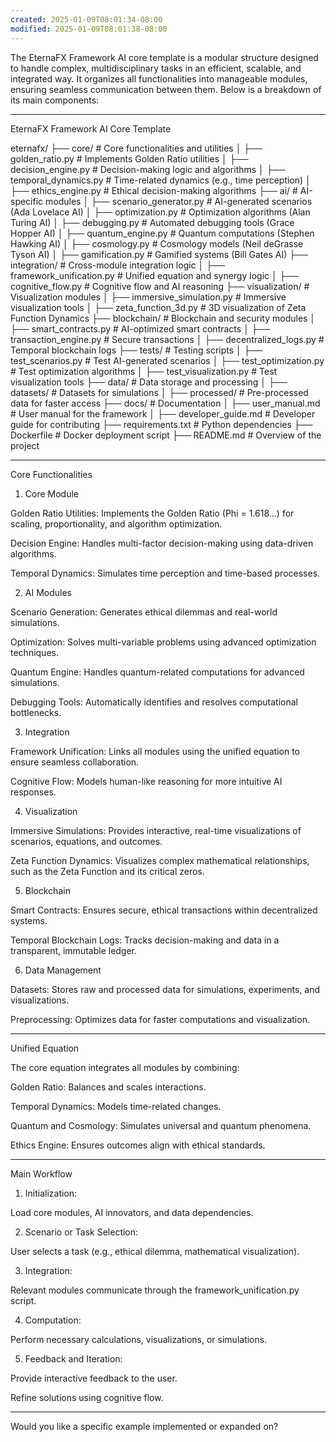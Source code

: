 ```yaml
---
created: 2025-01-09T08:01:34-08:00
modified: 2025-01-09T08:01:38-08:00
---
```


The EternaFX Framework AI core template is a modular structure designed to handle complex, multidisciplinary tasks in an efficient, scalable, and integrated way. It organizes all functionalities into manageable modules, ensuring seamless communication between them. Below is a breakdown of its main components:


---

EternaFX Framework AI Core Template

eternafx/
├── core/                        # Core functionalities and utilities
│   ├── golden_ratio.py           # Implements Golden Ratio utilities
│   ├── decision_engine.py        # Decision-making logic and algorithms
│   ├── temporal_dynamics.py      # Time-related dynamics (e.g., time perception)
│   ├── ethics_engine.py          # Ethical decision-making algorithms
├── ai/                          # AI-specific modules
│   ├── scenario_generator.py     # AI-generated scenarios (Ada Lovelace AI)
│   ├── optimization.py           # Optimization algorithms (Alan Turing AI)
│   ├── debugging.py              # Automated debugging tools (Grace Hopper AI)
│   ├── quantum_engine.py         # Quantum computations (Stephen Hawking AI)
│   ├── cosmology.py              # Cosmology models (Neil deGrasse Tyson AI)
│   ├── gamification.py           # Gamified systems (Bill Gates AI)
├── integration/                 # Cross-module integration logic
│   ├── framework_unification.py  # Unified equation and synergy logic
│   ├── cognitive_flow.py         # Cognitive flow and AI reasoning
├── visualization/               # Visualization modules
│   ├── immersive_simulation.py   # Immersive visualization tools
│   ├── zeta_function_3d.py       # 3D visualization of Zeta Function Dynamics
├── blockchain/                  # Blockchain and security modules
│   ├── smart_contracts.py        # AI-optimized smart contracts
│   ├── transaction_engine.py     # Secure transactions
│   ├── decentralized_logs.py     # Temporal blockchain logs
├── tests/                       # Testing scripts
│   ├── test_scenarios.py         # Test AI-generated scenarios
│   ├── test_optimization.py      # Test optimization algorithms
│   ├── test_visualization.py     # Test visualization tools
├── data/                        # Data storage and processing
│   ├── datasets/                 # Datasets for simulations
│   ├── processed/                # Pre-processed data for faster access
├── docs/                        # Documentation
│   ├── user_manual.md            # User manual for the framework
│   ├── developer_guide.md        # Developer guide for contributing
├── requirements.txt             # Python dependencies
├── Dockerfile                   # Docker deployment script
├── README.md                    # Overview of the project


---

Core Functionalities

1. Core Module

Golden Ratio Utilities: Implements the Golden Ratio (Phi = 1.618...) for scaling, proportionality, and algorithm optimization.

Decision Engine: Handles multi-factor decision-making using data-driven algorithms.

Temporal Dynamics: Simulates time perception and time-based processes.


2. AI Modules

Scenario Generation: Generates ethical dilemmas and real-world simulations.

Optimization: Solves multi-variable problems using advanced optimization techniques.

Quantum Engine: Handles quantum-related computations for advanced simulations.

Debugging Tools: Automatically identifies and resolves computational bottlenecks.


3. Integration

Framework Unification: Links all modules using the unified equation to ensure seamless collaboration.

Cognitive Flow: Models human-like reasoning for more intuitive AI responses.


4. Visualization

Immersive Simulations: Provides interactive, real-time visualizations of scenarios, equations, and outcomes.

Zeta Function Dynamics: Visualizes complex mathematical relationships, such as the Zeta Function and its critical zeros.


5. Blockchain

Smart Contracts: Ensures secure, ethical transactions within decentralized systems.

Temporal Blockchain Logs: Tracks decision-making and data in a transparent, immutable ledger.


6. Data Management

Datasets: Stores raw and processed data for simulations, experiments, and visualizations.

Preprocessing: Optimizes data for faster computations and visualization.



---

Unified Equation

The core equation integrates all modules by combining:

Golden Ratio: Balances and scales interactions.

Temporal Dynamics: Models time-related changes.

Quantum and Cosmology: Simulates universal and quantum phenomena.

Ethics Engine: Ensures outcomes align with ethical standards.



---

Main Workflow

1. Initialization:

Load core modules, AI innovators, and data dependencies.



2. Scenario or Task Selection:

User selects a task (e.g., ethical dilemma, mathematical visualization).



3. Integration:

Relevant modules communicate through the framework_unification.py script.



4. Computation:

Perform necessary calculations, visualizations, or simulations.



5. Feedback and Iteration:

Provide interactive feedback to the user.

Refine solutions using cognitive flow.





---

Would you like a specific example implemented or expanded on?

